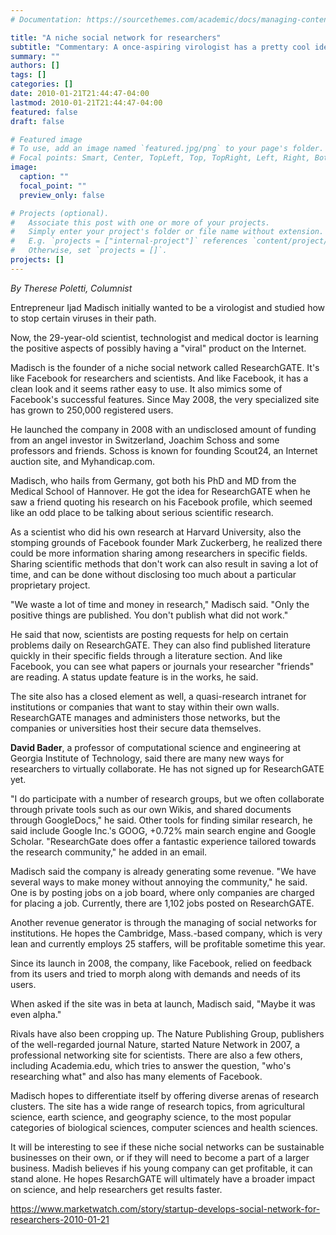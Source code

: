 ```yaml
---
# Documentation: https://sourcethemes.com/academic/docs/managing-content/

title: "A niche social network for researchers"
subtitle: "Commentary: A once-aspiring virologist has a pretty cool idea"
summary: ""
authors: []
tags: []
categories: []
date: 2010-01-21T21:44:47-04:00
lastmod: 2010-01-21T21:44:47-04:00
featured: false
draft: false

# Featured image
# To use, add an image named `featured.jpg/png` to your page's folder.
# Focal points: Smart, Center, TopLeft, Top, TopRight, Left, Right, BottomLeft, Bottom, BottomRight.
image:
  caption: ""
  focal_point: ""
  preview_only: false

# Projects (optional).
#   Associate this post with one or more of your projects.
#   Simply enter your project's folder or file name without extension.
#   E.g. `projects = ["internal-project"]` references `content/project/deep-learning/index.md`.
#   Otherwise, set `projects = []`.
projects: []
---
```


*By Therese Poletti, Columnist*

 Entrepreneur Ijad Madisch initially wanted to be a virologist and studied how to stop certain viruses in their path.

Now, the 29-year-old scientist, technologist and medical doctor is learning the positive aspects of possibly having a "viral" product on the Internet.

Madisch is the founder of a niche social network called ResearchGATE. It's like Facebook for researchers and scientists. And like Facebook, it has a clean look and it seems rather easy to use. It also mimics some of Facebook's successful features. Since May 2008, the very specialized site has grown to 250,000 registered users.

He launched the company in 2008 with an undisclosed amount of funding from an angel investor in Switzerland, Joachim Schoss and some professors and friends. Schoss is known for founding Scout24, an Internet auction site, and Myhandicap.com.

Madisch, who hails from Germany, got both his PhD and MD from the Medical School of Hannover. He got the idea for ResearchGATE when he saw a friend quoting his research on his Facebook profile, which seemed like an odd place to be talking about serious scientific research.

As a scientist who did his own research at Harvard University, also the stomping grounds of Facebook founder Mark Zuckerberg, he realized there could be more information sharing among researchers in specific fields. Sharing scientific methods that don't work can also result in saving a lot of time, and can be done without disclosing too much about a particular proprietary project.

"We waste a lot of time and money in research," Madisch said. "Only the positive things are published. You don't publish what did not work."

He said that now, scientists are posting requests for help on certain problems daily on ResearchGATE. They can also find published literature quickly in their specific fields through a literature section. And like Facebook, you can see what papers or journals your researcher "friends" are reading. A status update feature is in the works, he said.

The site also has a closed element as well, a quasi-research intranet for institutions or companies that want to stay within their own walls. ResearchGATE manages and administers those networks, but the companies or universities host their secure data themselves.

**David Bader**, a professor of computational science and engineering at Georgia Institute of Technology, said there are many new ways for researchers to virtually collaborate. He has not signed up for ResearchGATE yet.

"I do participate with a number of research groups, but we often collaborate through private tools such as our own Wikis, and shared documents through GoogleDocs," he said. Other tools for finding similar research, he said include Google Inc.'s GOOG, +0.72% main search engine and Google Scholar. "ResearchGate does offer a fantastic experience tailored towards the research community," he added in an email.

Madisch said the company is already generating some revenue. "We have several ways to make money without annoying the community," he said. One is by posting jobs on a job board, where only companies are charged for placing a job. Currently, there are 1,102 jobs posted on ResearchGATE.

Another revenue generator is through the managing of social networks for institutions. He hopes the Cambridge, Mass.-based company, which is very lean and currently employs 25 staffers, will be profitable sometime this year.

Since its launch in 2008, the company, like Facebook, relied on feedback from its users and tried to morph along with demands and needs of its users.

When asked if the site was in beta at launch, Madisch said, "Maybe it was even alpha."

Rivals have also been cropping up. The Nature Publishing Group, publishers of the well-regarded journal Nature, started Nature Network in 2007, a professional networking site for scientists. There are also a few others, including Academia.edu, which tries to answer the question, "who's researching what" and also has many elements of Facebook.

Madisch hopes to differentiate itself by offering diverse arenas of research clusters. The site has a wide range of research topics, from agricultural science, earth science, and geography science, to the most popular categories of biological sciences, computer sciences and health sciences.

It will be interesting to see if these niche social networks can be sustainable businesses on their own, or if they will need to become a part of a larger business. Madish believes if his young company can get profitable, it can stand alone. He hopes ResarchGATE will ultimately have a broader impact on science, and help researchers get results faster.

https://www.marketwatch.com/story/startup-develops-social-network-for-researchers-2010-01-21

